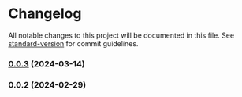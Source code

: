 # Changelog

All notable changes to this project will be documented in this file. See [standard-version](https://github.com/conventional-changelog/standard-version) for commit guidelines.

### [0.0.3](https://github.com/caidix/taro-inject-components/compare/v0.0.2...v0.0.3) (2024-03-14)

### 0.0.2 (2024-02-29)
